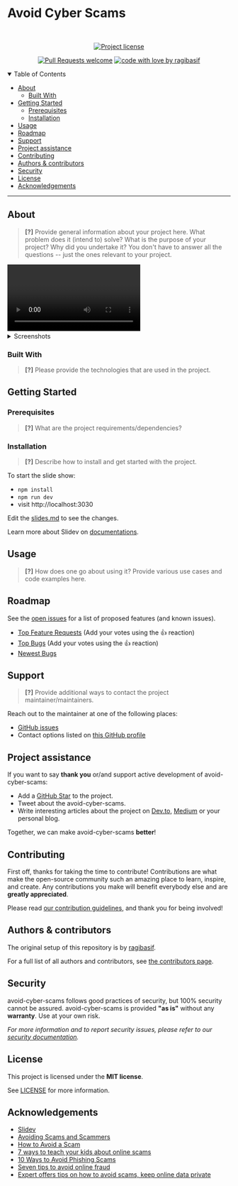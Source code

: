 <h1>Avoid Cyber Scams</h1>

<div align="center">
<br />

[![Project license](https://img.shields.io/github/license/ragibasif/avoid-cyber-scams.svg?style=flat-square)](LICENSE)

[![Pull Requests welcome](https://img.shields.io/badge/PRs-welcome-ff69b4.svg?style=flat-square)](https://github.com/ragibasif/avoid-cyber-scams/issues?q=is%3Aissue+is%3Aopen+label%3A%22help+wanted%22)
[![code with love by ragibasif](https://img.shields.io/badge/%3C%2F%3E%20with%20%E2%99%A5%20by-ragibasif-ff1414.svg?style=flat-square)](https://github.com/ragibasif)

</div>

<details open="open">
<summary>Table of Contents</summary>

- [About](#about)
  - [Built With](#built-with)
- [Getting Started](#getting-started)
  - [Prerequisites](#prerequisites)
  - [Installation](#installation)
- [Usage](#usage)
- [Roadmap](#roadmap)
- [Support](#support)
- [Project assistance](#project-assistance)
- [Contributing](#contributing)
- [Authors \& contributors](#authors--contributors)
- [Security](#security)
- [License](#license)
- [Acknowledgements](#acknowledgements)

</details>

---

## About

> **[?]**
> Provide general information about your project here.
> What problem does it (intend to) solve?
> What is the purpose of your project?
> Why did you undertake it?
> You don't have to answer all the questions -- just the ones relevant to your project.

<video controls>
  <source src="./demo/screen-avoid-cyber-scams-0704-2017.mp4" type="video/mp4">
Your browser does not support the video tag.
</video>

<details>
<summary>Screenshots</summary>
<br>

> **[?]**
> Please provide your screenshots here.

|                               Home Page                               |                               Login Page                               |
| :-------------------------------------------------------------------: | :--------------------------------------------------------------------: |
| <img src="docs/images/screenshot.png" title="Home Page" width="100%"> | <img src="docs/images/screenshot.png" title="Login Page" width="100%"> |

</details>

### Built With

> **[?]**
> Please provide the technologies that are used in the project.

## Getting Started

### Prerequisites

> **[?]**
> What are the project requirements/dependencies?

### Installation

> **[?]**
> Describe how to install and get started with the project.

To start the slide show:

- `npm install`
- `npm run dev`
- visit http://localhost:3030

Edit the [slides.md](./slides.md) to see the changes.

Learn more about Slidev on [documentations](https://sli.dev/).
## Usage

> **[?]**
> How does one go about using it?
> Provide various use cases and code examples here.

## Roadmap

See the [open issues](https://github.com/ragibasif/avoid-cyber-scams/issues) for a list of proposed features (and known issues).

- [Top Feature Requests](https://github.com/ragibasif/avoid-cyber-scams/issues?q=label%3Aenhancement+is%3Aopen+sort%3Areactions-%2B1-desc) (Add your votes using the 👍 reaction)
- [Top Bugs](https://github.com/ragibasif/avoid-cyber-scams/issues?q=is%3Aissue+is%3Aopen+label%3Abug+sort%3Areactions-%2B1-desc) (Add your votes using the 👍 reaction)
- [Newest Bugs](https://github.com/ragibasif/avoid-cyber-scams/issues?q=is%3Aopen+is%3Aissue+label%3Abug)

## Support

> **[?]**
> Provide additional ways to contact the project maintainer/maintainers.

Reach out to the maintainer at one of the following places:

- [GitHub issues](https://github.com/ragibasif/avoid-cyber-scams/issues/new?assignees=&labels=question&template=04_SUPPORT_QUESTION.md&title=support%3A+)
- Contact options listed on [this GitHub profile](https://github.com/ragibasif)

## Project assistance

If you want to say **thank you** or/and support active development of avoid-cyber-scams:

- Add a [GitHub Star](https://github.com/ragibasif/avoid-cyber-scams) to the project.
- Tweet about the avoid-cyber-scams.
- Write interesting articles about the project on [Dev.to](https://dev.to/), [Medium](https://medium.com/) or your personal blog.

Together, we can make avoid-cyber-scams **better**!

## Contributing

First off, thanks for taking the time to contribute! Contributions are what make the open-source community such an amazing place to learn, inspire, and create. Any contributions you make will benefit everybody else and are **greatly appreciated**.


Please read [our contribution guidelines](docs/CONTRIBUTING.md), and thank you for being involved!

## Authors & contributors

The original setup of this repository is by [ragibasif](https://github.com/ragibasif).

For a full list of all authors and contributors, see [the contributors page](https://github.com/ragibasif/avoid-cyber-scams/contributors).

## Security

avoid-cyber-scams follows good practices of security, but 100% security cannot be assured.
avoid-cyber-scams is provided **"as is"** without any **warranty**. Use at your own risk.

_For more information and to report security issues, please refer to our [security documentation](docs/SECURITY.md)._

## License

This project is licensed under the **MIT license**.

See [LICENSE](LICENSE) for more information.

## Acknowledgements

- [Slidev](https://sli.dev/)
- [Avoiding Scams and Scammers](https://www.fdic.gov/resources/consumers/consumer-news/2021-10.html)
- [How to Avoid a Scam](https://consumer.ftc.gov/articles/how-avoid-scam)
- [7 ways to teach your kids about online scams](https://us.norton.com/blog/online-scams/teach-your-kids-to-avoid-online-scams)
- [10 Ways to Avoid Phishing Scams](https://www.phishing.org/10-ways-to-avoid-phishing-scams)
- [Seven tips to avoid online fraud](https://www.centralbank.net/personal/security/security-news/seven-tips-to-avoid-online-fraud/)
- [Expert offers tips on how to avoid scams, keep online data private](https://www.aetc.af.mil/News/Article-Display/Article/3655610/expert-offers-tips-on-how-to-avoid-scams-keep-online-data-private/)
